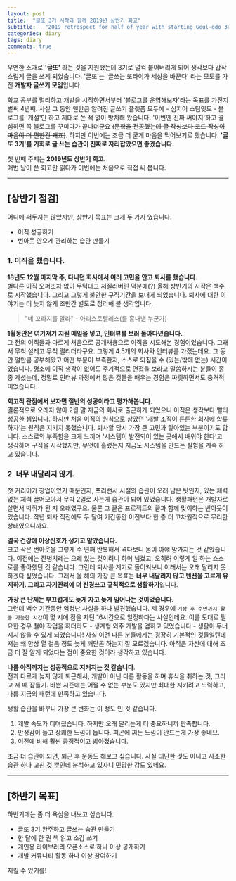 ```yaml
---
layout: post
title:  "글또 3기 시작과 함께 2019년 상반기 회고"
subtitle:   "2019 retrospect for half of year with starting Geul-ddo 3rd"
categories: diary
tags: diary
comments: true
---
```


우연한 소개로 **'글또'** 라는 것을 지원했는데 3기로 덜컥 붙어버리게 되어 생각보다 갑작스럽게 글을 쓰게 되었습니다. '글또'는 '글쓰는 또라이가 세상을 바꾼다' 라는 모토를 가진 **개발자 글쓰기 모임**입니다.

학교 공부를 멀리하고 개발을 시작하면서부터 '블로그를 운영해보자'라는 목표를 가진지 벌써 4년째. 사실 그 동안 웬만큼 알려진 글쓰기 플랫폼 모두에 - 심지어 스팀잇도 - 블로그를 '개설'만 하고 제대로 쓴 적 없이 방치해 왔습니다. '이번엔 진짜 써야지'하고 결심하면 꼭 블로그를 꾸미다가 끝나더군요 ~~(문학을 전공했는데 글 작성보다 코드 작성이 마음이 더 편한건 왜죠)~~. 하지만 이번에는 조금 더 굳게 마음을 먹어보기로 했습니다. **'글또 3기'를 기회로 글 쓰는 습관이 진짜로 자리잡았으면 좋겠습니다.**

첫 번째 주제는 **2019년도 상반기 회고.**  
매번 남이 쓴 회고만 읽다가 이번에는 처음으로 직접 써 봅니다.


---


## [상반기 점검]

어디에 써두지는 않았지만, 상반기 목표는 크게 두 가지 였습니다.

- 이직 성공하기
- 번아웃 안오게 관리하는 습관 만들기


### 1. 이직을 했습니다.

**18년도 12월 마지막 주, 다니던 회사에서 여러 고민을 안고 퇴사를 했습니다.**  
별다른 이직 오퍼조차 없이 무턱대고 저질러버린 덕분에(?) 올해 상반기의 시작은 백수로 시작했습니다. 그리고 그렇게 불안한 구직기간을 보내게 되었습니다. 퇴사에 대한 이야기는 더 늦지 않게 조만간 별도로 정리해 볼 생각입니다.

> "네 꼬라지를 알라" - 아리스토텔레스(를 흉내낸 누군가)

**1월동안은 여기저기 지원 메일을 넣고, 인터뷰를 보러 돌아다녔습니다.**  
그 전의 이직들과 다르게 처음으로 공개채용으로 이직을 시도해본 경험이었습니다. 그래서 무척 설레고 무척 떨리더라구요. 그렇게 4.5개의 회사와 인터뷰를 가졌는데요. 그 동안 얼만큼 공부해왔고 어떤 부분이 부족한지, 스스로 되짚을 수 (있는/밖에 없는) 시간이었습니다. 평소에 이직 생각이 없어도 주기적으로 면접을 보라고 말씀하시는 분들이 종종 계셨는데, 정말로 인터뷰 과정에서 많은 것들을 배우는 경험은 짜릿하면서도 충격적이었습니다.

**회고적 관점에서 보자면 절반의 성공이라고 평가해봅니다.**  
결론적으로 오래지 않아 2월 말 지금의 회사로 출근하게 되었으니 이직은 생각보다 빨리 성공한 셈입니다. 하지만 처음 이직의 원칙으로 삼았던 '개발 조직이 튼튼한 회사에 합류하자'는 원칙은 지키지 못했습니다. 퇴사할 당시 가장 큰 고민과 닿아있는 부분이기도 합니다. 스스로의 부족함을 크게 느끼며 '시스템이 발전되어 있는 곳에서 배워야 한다'고 생각하며 구직을 시작했지만, 무엇에 홀렸는지 지금도 시스템을 만드는 실험을 계속 하고 있습니다.

### 2. 너무 내달리지 않기.

첫 커리어가 창업이었기 때문인지, 프리랜서 시절의 습관이 오래 남은 탓인지, 있는 체력 없는 체력 끌어모아서 무박 2일로 사는게 습관이 되어 있었습니다. 생활패턴은 개발자로 살면서 박쥐가 된 지 오래였구요. 물론 그 끝은 프로젝트의 끝과 함께 맞이하는 번아웃이었습니다. 작년 퇴사 직전에도 두 달여 기간동안 이전보다 한 층 더 고차원적으로 무리한 상태였으니까요.

**결국 건강에 이상신호가 생기고 말았습니다.**  
크고 작은 번아웃을 그렇게 수 년째 반복해서 겪다보니 몸이 아얘 망가지는 것 같았습니다. 이전에는 잔병치레는 으레 있는 것이려니 하며 넘겼고, 오히려 이렇게 일 하는 스스로를 좋아했던 것 같습니다. 그런데 퇴사를 계기로 돌이켜보니 이래서는 오래 달리지 못하겠다 싶었습니다. 그래서 올 해의 가장 큰 목표는 **너무 내달리지 않고 텐션을 고르게 유지하기. 그리고 자기관리에 더 신경쓰고 규칙적으로 생활하기**입니다.

**가장 큰 난제는 부끄럽게도 늦게 자고 늦게 일어나는 것이었습니다.**  
그런데 백수 기간동안 엄청난 사실을 하나 발견했습니다. 제 경우에 `기상 후 수면까지 활동 가능한 시간`이 몇 시에 잠을 자던 16시간으로 일정하다는 사실인데요. 이를 토대로 필요한 경우 철야 작업을 하더라도 - 생계형 외주 개발을 겸하고 있었습니다 - 생활이 무너지지 않을 수 있게 되었습니다! 사실 이건 다른 분들에게는 굉장히 기본적인 것들일텐데 저는 왜 항상 열 걸음 정도 늦게 깨닫곤 하는지 잘 모르겠습니다. 아직은 자신에 대해 조금 더 잘 알게 되었다는 점이 중요한 것이라 생각하고 있습니다.

**나름 아직까지는 성공적으로 지켜지는 것 같습니다**.  
전과 다르게 늦지 않게 퇴근해서, 개발이 아닌 다른 활동을 하며 휴식을 취하는 것, 그리고 제 때 잠들기. 바쁜 시즌에는 어쩔 수 없는 부분도 있지만 최대한 지키려고 노력하고, 나름 지금의 패턴에 만족하고 있습니다.

생활 습관을 바꾸니 가장 큰 변화는 이 정도 인 것 같습니다.  
1. 개발 속도가 더뎌졌습니다. 하지만 오래 달리는게 더 중요하니까 만족합니다.
1. 안정감이 들고 상쾌한 느낌이 듭니다. 피곤에 찌든 느낌이 안드는게 가장 좋네요.
1. 이전에 비해 훨씬 긍정적이고 밝아졌습니다.

조금 더 습관이 되면, 퇴근 후 운동도 해보고 싶습니다. 사실 대단한 것도 아니고 사소한 습관 하나 고친 것 뿐인데 분석하고 있자니 민망한 감도 있네요.


---


## [하반기 목표]

하반기에는 좀 더 욕심을 내보고 싶습니다.  
- 글또 3기 완주하고 글쓰는 습관 만들기
- 한 달에 한 권 책 읽고 소감 쓰기
- 개인용 라이브러리 오픈소스로 하나 이상 공개하기
- 개발 커뮤니티 활동 하나 이상 참여하기


지킬 수 있기를!
